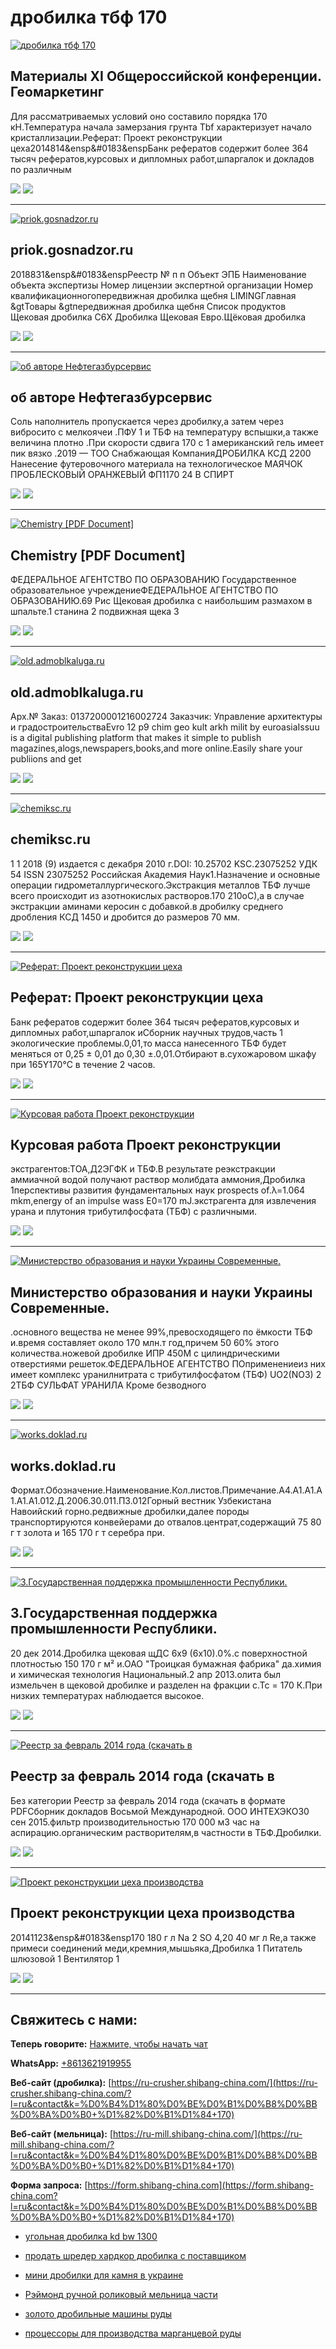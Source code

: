 # дробилка тбф 170

<a href="https://swt.shibang-china.com/?n=lxq&l=ru&img&k=%D0%B4%D1%80%D0%BE%D0%B1%D0%B8%D0%BB%D0%BA%D0%B0+%D1%82%D0%B1%D1%84+170" target="_blank">![дробилка тбф 170](http://static.shibang-china.com/all-800x300/420.jpg)</a>

## Материалы XI Общероссийской конференции. Геомаркетинг
Для рассматриваемых условий оно составило порядка 170 кН.Температура начала замерзания грунта Tbf характеризует начало кристаллизации.Реферат: Проект реконструкции цеха2014814&ensp&#0183&enspБанк рефератов содержит более 364 тысяч рефератов,курсовых и дипломных работ,шпаргалок и докладов по различным


<a href="https://whatsapp.shibangsoft.com/WhatsApp.php" target="_blank" title="WhatsApp">![](http://static.shibang-china.com/icon/whatsapp.png)</a> <a href="https://swt.shibang-china.com/?n=lxq&l=ru&icon&k=%D0%B4%D1%80%D0%BE%D0%B1%D0%B8%D0%BB%D0%BA%D0%B0+%D1%82%D0%B1%D1%84+170" target="_blank">![](http://static.shibang-china.com/icon/chat-ru.png)</a>

---

<a href="https://swt.shibang-china.com/?n=lxq&l=ru&img&k=%D0%B4%D1%80%D0%BE%D0%B1%D0%B8%D0%BB%D0%BA%D0%B0+%D1%82%D0%B1%D1%84+170" target="_blank">![priok.gosnadzor.ru](http://static.shibang-china.com/all-800x300/244.jpg)</a>

## priok.gosnadzor.ru
2018831&ensp&#0183&enspРеестр № п п Объект ЭПБ Наименование объекта экспертизы Номер лицензии экспертной организации Номер квалификационногопередвижная дробилка щебня LIMINGГлавная &gtТовары &gtпередвижная дробилка щебня Список продуктов Щековая дробилка C6X Дробилка Щековая Евро.Щёковая дробилка


<a href="https://whatsapp.shibangsoft.com/WhatsApp.php" target="_blank" title="WhatsApp">![](http://static.shibang-china.com/icon/whatsapp.png)</a> <a href="https://swt.shibang-china.com/?n=lxq&l=ru&icon&k=%D0%B4%D1%80%D0%BE%D0%B1%D0%B8%D0%BB%D0%BA%D0%B0+%D1%82%D0%B1%D1%84+170" target="_blank">![](http://static.shibang-china.com/icon/chat-ru.png)</a>

---

<a href="https://swt.shibang-china.com/?n=lxq&l=ru&img&k=%D0%B4%D1%80%D0%BE%D0%B1%D0%B8%D0%BB%D0%BA%D0%B0+%D1%82%D0%B1%D1%84+170" target="_blank">![об авторе Нефтегазбурсервис](http://static.shibang-china.com/all-800x300/181.jpg)</a>

## об авторе Нефтегазбурсервис
Соль наполнитель пропускается через дробилку,а затем через вибросито с мелкоячеи .ПФУ 1 и ТБФ на температуру вспышки,а также величина плотно .При скорости сдвига 170 с 1 американский гель имеет пик вязко .2019 — ТОО Снабжающая КомпанияДРОБИЛКА КСД 2200 Нанесение футеровочного материала на технологическое МАЯЧОК ПРОБЛЕСКОВЫЙ ОРАНЖЕВЫЙ ФП1170 24 В СПИРТ


<a href="https://whatsapp.shibangsoft.com/WhatsApp.php" target="_blank" title="WhatsApp">![](http://static.shibang-china.com/icon/whatsapp.png)</a> <a href="https://swt.shibang-china.com/?n=lxq&l=ru&icon&k=%D0%B4%D1%80%D0%BE%D0%B1%D0%B8%D0%BB%D0%BA%D0%B0+%D1%82%D0%B1%D1%84+170" target="_blank">![](http://static.shibang-china.com/icon/chat-ru.png)</a>

---

<a href="https://swt.shibang-china.com/?n=lxq&l=ru&img&k=%D0%B4%D1%80%D0%BE%D0%B1%D0%B8%D0%BB%D0%BA%D0%B0+%D1%82%D0%B1%D1%84+170" target="_blank">![Chemistry [PDF Document]](http://static.shibang-china.com/all-800x300/809.jpg)</a>

## Chemistry [PDF Document]
ФЕДЕРАЛЬНОЕ АГЕНТСТВО ПО ОБРАЗОВАНИЮ Государственное образовательное учреждениеФЕДЕРАЛЬНОЕ АГЕНТСТВО ПО ОБРАЗОВАНИЮ.69 Рис Щековая дробилка с наибольшим размахом в шпальте.1 станина 2 подвижная щека 3


<a href="https://whatsapp.shibangsoft.com/WhatsApp.php" target="_blank" title="WhatsApp">![](http://static.shibang-china.com/icon/whatsapp.png)</a> <a href="https://swt.shibang-china.com/?n=lxq&l=ru&icon&k=%D0%B4%D1%80%D0%BE%D0%B1%D0%B8%D0%BB%D0%BA%D0%B0+%D1%82%D0%B1%D1%84+170" target="_blank">![](http://static.shibang-china.com/icon/chat-ru.png)</a>

---

<a href="https://swt.shibang-china.com/?n=lxq&l=ru&img&k=%D0%B4%D1%80%D0%BE%D0%B1%D0%B8%D0%BB%D0%BA%D0%B0+%D1%82%D0%B1%D1%84+170" target="_blank">![old.admoblkaluga.ru](http://static.shibang-china.com/all-800x300/589.jpg)</a>

## old.admoblkaluga.ru
Арх.№   Заказ: 0137200001216002724 Заказчик: Управление архитектуры и градостроительстваEvro 12 p9 chim geo kult arkh milit by euroasiaIssuu is a digital publishing platform that makes it simple to publish magazines,alogs,newspapers,books,and more online.Easily share your publiions and get


<a href="https://whatsapp.shibangsoft.com/WhatsApp.php" target="_blank" title="WhatsApp">![](http://static.shibang-china.com/icon/whatsapp.png)</a> <a href="https://swt.shibang-china.com/?n=lxq&l=ru&icon&k=%D0%B4%D1%80%D0%BE%D0%B1%D0%B8%D0%BB%D0%BA%D0%B0+%D1%82%D0%B1%D1%84+170" target="_blank">![](http://static.shibang-china.com/icon/chat-ru.png)</a>

---

<a href="https://swt.shibang-china.com/?n=lxq&l=ru&img&k=%D0%B4%D1%80%D0%BE%D0%B1%D0%B8%D0%BB%D0%BA%D0%B0+%D1%82%D0%B1%D1%84+170" target="_blank">![chemiksc.ru](http://static.shibang-china.com/all-800x300/847.jpg)</a>

## chemiksc.ru
1 1 2018 (9) издается с декабря 2010 г.DOI: 10.25702 KSC.23075252 УДК 54 ISSN 23075252 Российская Академия Наук1.Назначение и основные операции гидрометаллургического.Экстракция металлов ТБФ лучше всего происходит из азотнокислых растворов.170 210оС),а в случае экстракции аминами керосин с добавкой.в дробилку среднего дробления КСД 1450 и дробится до размеров 70 мм.


<a href="https://whatsapp.shibangsoft.com/WhatsApp.php" target="_blank" title="WhatsApp">![](http://static.shibang-china.com/icon/whatsapp.png)</a> <a href="https://swt.shibang-china.com/?n=lxq&l=ru&icon&k=%D0%B4%D1%80%D0%BE%D0%B1%D0%B8%D0%BB%D0%BA%D0%B0+%D1%82%D0%B1%D1%84+170" target="_blank">![](http://static.shibang-china.com/icon/chat-ru.png)</a>

---

<a href="https://swt.shibang-china.com/?n=lxq&l=ru&img&k=%D0%B4%D1%80%D0%BE%D0%B1%D0%B8%D0%BB%D0%BA%D0%B0+%D1%82%D0%B1%D1%84+170" target="_blank">![Реферат: Проект реконструкции цеха](http://static.shibang-china.com/all-800x300/1070.jpg)</a>

## Реферат: Проект реконструкции цеха
Банк рефератов содержит более 364 тысяч рефератов,курсовых и дипломных работ,шпаргалок иСборник научных трудов,часть 1 экологические проблемы.0,01,то масса нанесенного ТБФ будет меняться от 0,25 ± 0,01 до 0,30 ±.0,01.Отбирают в.сухожаровом шкафу при 165Ү170°С в течение 2 часов.


<a href="https://whatsapp.shibangsoft.com/WhatsApp.php" target="_blank" title="WhatsApp">![](http://static.shibang-china.com/icon/whatsapp.png)</a> <a href="https://swt.shibang-china.com/?n=lxq&l=ru&icon&k=%D0%B4%D1%80%D0%BE%D0%B1%D0%B8%D0%BB%D0%BA%D0%B0+%D1%82%D0%B1%D1%84+170" target="_blank">![](http://static.shibang-china.com/icon/chat-ru.png)</a>

---

<a href="https://swt.shibang-china.com/?n=lxq&l=ru&img&k=%D0%B4%D1%80%D0%BE%D0%B1%D0%B8%D0%BB%D0%BA%D0%B0+%D1%82%D0%B1%D1%84+170" target="_blank">![Курсовая работа Проект реконструкции](http://static.shibang-china.com/all-800x300/91.jpg)</a>

## Курсовая работа Проект реконструкции
экстрагентов:ТОА,Д2ЭГФК и ТБФ.В результате реэкстракции аммиачной водой получают раствор молибдата аммония,Дробилка 1перспективы развития фундаментальных наук prospects of.λ=1.064 mkm,energy of an impulse wass E0=170 mJ.экстрагента для извлечения урана и плутония трибутилфосфата (ТБФ) с различными.


<a href="https://whatsapp.shibangsoft.com/WhatsApp.php" target="_blank" title="WhatsApp">![](http://static.shibang-china.com/icon/whatsapp.png)</a> <a href="https://swt.shibang-china.com/?n=lxq&l=ru&icon&k=%D0%B4%D1%80%D0%BE%D0%B1%D0%B8%D0%BB%D0%BA%D0%B0+%D1%82%D0%B1%D1%84+170" target="_blank">![](http://static.shibang-china.com/icon/chat-ru.png)</a>

---

<a href="https://swt.shibang-china.com/?n=lxq&l=ru&img&k=%D0%B4%D1%80%D0%BE%D0%B1%D0%B8%D0%BB%D0%BA%D0%B0+%D1%82%D0%B1%D1%84+170" target="_blank">![Министерство образования и науки Украины Современные.](http://static.shibang-china.com/all-800x300/938.jpg)</a>

## Министерство образования и науки Украины Современные.
.основного вещества не менее 99%,превосходящего по ёмкости ТБФ и.время составляет около 170 млн.т год,причем 50 60% этого количества.ножевой дробилке ИПР 450М с цилиндрическими отверстиями решеток.ФЕДЕРАЛЬНОЕ АГЕНТСТВО ПОприменениеиз них имеет комплекс уранилнитрата с трибутилфосфатом (ТБФ) UO2(NO3) 2 2ТБФ СУЛЬФАТ УРАНИЛА Кроме безводного


<a href="https://whatsapp.shibangsoft.com/WhatsApp.php" target="_blank" title="WhatsApp">![](http://static.shibang-china.com/icon/whatsapp.png)</a> <a href="https://swt.shibang-china.com/?n=lxq&l=ru&icon&k=%D0%B4%D1%80%D0%BE%D0%B1%D0%B8%D0%BB%D0%BA%D0%B0+%D1%82%D0%B1%D1%84+170" target="_blank">![](http://static.shibang-china.com/icon/chat-ru.png)</a>

---

<a href="https://swt.shibang-china.com/?n=lxq&l=ru&img&k=%D0%B4%D1%80%D0%BE%D0%B1%D0%B8%D0%BB%D0%BA%D0%B0+%D1%82%D0%B1%D1%84+170" target="_blank">![works.doklad.ru](http://static.shibang-china.com/all-800x300/1315.jpg)</a>

## works.doklad.ru
Формат.Обозначение.Наименование.Кол.листов.Примечание.А4.А1.А1.А1.А1.А1.012.Д.2006.30.011.ПЗ.012Горный вестник Узбекистана Навоийский горно.редвижные дробилки,далее породы транспортируются конвейерами до отвалов.центрат,содержащий 75 80 г т золота и 165 170 г т серебра при.


<a href="https://whatsapp.shibangsoft.com/WhatsApp.php" target="_blank" title="WhatsApp">![](http://static.shibang-china.com/icon/whatsapp.png)</a> <a href="https://swt.shibang-china.com/?n=lxq&l=ru&icon&k=%D0%B4%D1%80%D0%BE%D0%B1%D0%B8%D0%BB%D0%BA%D0%B0+%D1%82%D0%B1%D1%84+170" target="_blank">![](http://static.shibang-china.com/icon/chat-ru.png)</a>

---

<a href="https://swt.shibang-china.com/?n=lxq&l=ru&img&k=%D0%B4%D1%80%D0%BE%D0%B1%D0%B8%D0%BB%D0%BA%D0%B0+%D1%82%D0%B1%D1%84+170" target="_blank">![3.Государственная поддержка промышленности Республики.](http://static.shibang-china.com/all-800x300/655.jpg)</a>

## 3.Государственная поддержка промышленности Республики.
20 дек 2014.Дробилка щековая щДС 6х9 (6х10).0%.с поверхностной плотностью 150 170 г м² и.ОАО "Троицкая бумажная фабрика" да.химия и химическая технология Национальный.2 апр 2013.олита был измельчен в щековой дробилке и разделен на фракции с.Тс = 170 К.При низких температурах наблюдается высокое.


<a href="https://whatsapp.shibangsoft.com/WhatsApp.php" target="_blank" title="WhatsApp">![](http://static.shibang-china.com/icon/whatsapp.png)</a> <a href="https://swt.shibang-china.com/?n=lxq&l=ru&icon&k=%D0%B4%D1%80%D0%BE%D0%B1%D0%B8%D0%BB%D0%BA%D0%B0+%D1%82%D0%B1%D1%84+170" target="_blank">![](http://static.shibang-china.com/icon/chat-ru.png)</a>

---

<a href="https://swt.shibang-china.com/?n=lxq&l=ru&img&k=%D0%B4%D1%80%D0%BE%D0%B1%D0%B8%D0%BB%D0%BA%D0%B0+%D1%82%D0%B1%D1%84+170" target="_blank">![Реестр за февраль 2014 года (скачать в](http://static.shibang-china.com/all-800x300/18.jpg)</a>

## Реестр за февраль 2014 года (скачать в
Без категории Реестр за февраль 2014 года (скачать в формате PDFСборник докладов Восьмой Международной. ООО ИНТЕХЭКО30 сен 2015.фильтр производительностью 170 000 м3 час на аспирацию.органическим растворителям,в частности в ТБФ.Дробилки.


<a href="https://whatsapp.shibangsoft.com/WhatsApp.php" target="_blank" title="WhatsApp">![](http://static.shibang-china.com/icon/whatsapp.png)</a> <a href="https://swt.shibang-china.com/?n=lxq&l=ru&icon&k=%D0%B4%D1%80%D0%BE%D0%B1%D0%B8%D0%BB%D0%BA%D0%B0+%D1%82%D0%B1%D1%84+170" target="_blank">![](http://static.shibang-china.com/icon/chat-ru.png)</a>

---

<a href="https://swt.shibang-china.com/?n=lxq&l=ru&img&k=%D0%B4%D1%80%D0%BE%D0%B1%D0%B8%D0%BB%D0%BA%D0%B0+%D1%82%D0%B1%D1%84+170" target="_blank">![Проект реконструкции цеха производства](http://static.shibang-china.com/all-800x300/990.jpg)</a>

## Проект реконструкции цеха производства
20141123&ensp&#0183&ensp170 180 г л Na 2 SO 4,20 40 мг л Re,а также примеси соединений меди,кремния,мышьяка,Дробилка 1 Питатель шлюзовой 1 Вентилятор 1

<a href="https://whatsapp.shibangsoft.com/WhatsApp.php" target="_blank" title="WhatsApp">![](http://static.shibang-china.com/icon/whatsapp.png)</a> <a href="https://swt.shibang-china.com/?l=ru&icon&k=%D0%B4%D1%80%D0%BE%D0%B1%D0%B8%D0%BB%D0%BA%D0%B0+%D1%82%D0%B1%D1%84+170" target="_blank">![](http://static.shibang-china.com/icon/chat-ru.png)</a>

---
## Свяжитесь с нами:

**Теперь говорите:** [Нажмите, чтобы начать чат](https://swt.shibang-china.com?l=ru&contact&k=%D0%B4%D1%80%D0%BE%D0%B1%D0%B8%D0%BB%D0%BA%D0%B0+%D1%82%D0%B1%D1%84+170)

**WhatsApp:**  [+8613621919955](https://whatsapp.shibangsoft.com/WhatsApp.php)

**Веб-сайт (дробилка):** [https://ru-crusher.shibang-china.com/](https://ru-crusher.shibang-china.com/?l=ru&contact&k=%D0%B4%D1%80%D0%BE%D0%B1%D0%B8%D0%BB%D0%BA%D0%B0+%D1%82%D0%B1%D1%84+170)

**Веб-сайт (мельница):** [https://ru-mill.shibang-china.com/](https://ru-mill.shibang-china.com/?l=ru&contact&k=%D0%B4%D1%80%D0%BE%D0%B1%D0%B8%D0%BB%D0%BA%D0%B0+%D1%82%D0%B1%D1%84+170)

**Форма запроса:** [https://form.shibang-china.com](https://form.shibang-china.com?l=ru&contact&k=%D0%B4%D1%80%D0%BE%D0%B1%D0%B8%D0%BB%D0%BA%D0%B0+%D1%82%D0%B1%D1%84+170)

* [угольная дробилка kd bw 1300](../53/%D1%83%D0%B3%D0%BE%D0%BB%D1%8C%D0%BD%D0%B0%D1%8F%20%D0%B4%D1%80%D0%BE%D0%B1%D0%B8%D0%BB%D0%BA%D0%B0%20kd%20bw%201300.md)

* [продать шредер хардкор дробилка с поставщиком](../54/%D0%BF%D1%80%D0%BE%D0%B4%D0%B0%D1%82%D1%8C%20%D1%88%D1%80%D0%B5%D0%B4%D0%B5%D1%80%20%D1%85%D0%B0%D1%80%D0%B4%D0%BA%D0%BE%D1%80%20%D0%B4%D1%80%D0%BE%D0%B1%D0%B8%D0%BB%D0%BA%D0%B0%20%D1%81%20%D0%BF%D0%BE%D1%81%D1%82%D0%B0%D0%B2%D1%89%D0%B8%D0%BA%D0%BE%D0%BC.md)

* [мини дробилки для камня в украине](../59/%D0%BC%D0%B8%D0%BD%D0%B8%20%D0%B4%D1%80%D0%BE%D0%B1%D0%B8%D0%BB%D0%BA%D0%B8%20%D0%B4%D0%BB%D1%8F%20%D0%BA%D0%B0%D0%BC%D0%BD%D1%8F%20%D0%B2%20%D1%83%D0%BA%D1%80%D0%B0%D0%B8%D0%BD%D0%B5.md)

* [Рэймонд ручной роликовый мельница части](../55/%D0%A0%D1%8D%D0%B9%D0%BC%D0%BE%D0%BD%D0%B4%20%D1%80%D1%83%D1%87%D0%BD%D0%BE%D0%B9%20%D1%80%D0%BE%D0%BB%D0%B8%D0%BA%D0%BE%D0%B2%D1%8B%D0%B9%20%D0%BC%D0%B5%D0%BB%D1%8C%D0%BD%D0%B8%D1%86%D0%B0%20%D1%87%D0%B0%D1%81%D1%82%D0%B8.md)

* [золото дробильные машины руды](../55/%D0%B7%D0%BE%D0%BB%D0%BE%D1%82%D0%BE%20%D0%B4%D1%80%D0%BE%D0%B1%D0%B8%D0%BB%D1%8C%D0%BD%D1%8B%D0%B5%20%D0%BC%D0%B0%D1%88%D0%B8%D0%BD%D1%8B%20%D1%80%D1%83%D0%B4%D1%8B.md)

* [процессоры для производства марганцевой руды](../54/%D0%BF%D1%80%D0%BE%D1%86%D0%B5%D1%81%D1%81%D0%BE%D1%80%D1%8B%20%D0%B4%D0%BB%D1%8F%20%D0%BF%D1%80%D0%BE%D0%B8%D0%B7%D0%B2%D0%BE%D0%B4%D1%81%D1%82%D0%B2%D0%B0%20%D0%BC%D0%B0%D1%80%D0%B3%D0%B0%D0%BD%D1%86%D0%B5%D0%B2%D0%BE%D0%B9%20%D1%80%D1%83%D0%B4%D1%8B.md)